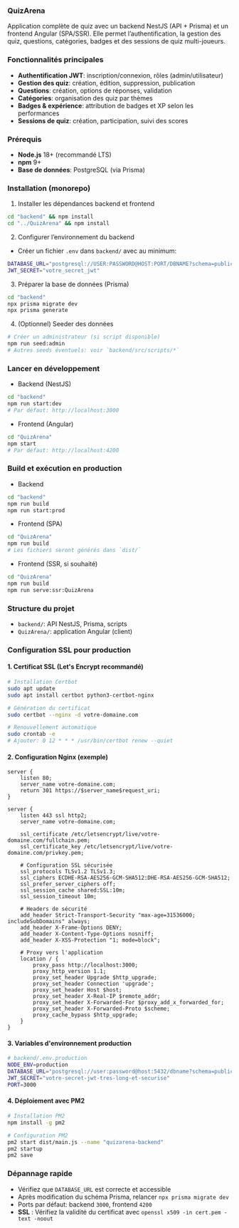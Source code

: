 ### QuizArena

Application complète de quiz avec un backend NestJS (API + Prisma) et un frontend Angular (SPA/SSR). Elle permet l’authentification, la gestion des quiz, questions, catégories, badges et des sessions de quiz multi-joueurs.

### Fonctionnalités principales
- **Authentification JWT**: inscription/connexion, rôles (admin/utilisateur)
- **Gestion des quiz**: création, édition, suppression, publication
- **Questions**: création, options de réponses, validation
- **Catégories**: organisation des quiz par thèmes
- **Badges & expérience**: attribution de badges et XP selon les performances
- **Sessions de quiz**: création, participation, suivi des scores

### Prérequis
- **Node.js** 18+ (recommandé LTS)
- **npm** 9+
- **Base de données**: PostgreSQL (via Prisma)

### Installation (monorepo)
1. Installer les dépendances backend et frontend
```bash
cd "backend" && npm install
cd "../QuizArena" && npm install
```

2. Configurer l’environnement du backend
- Créer un fichier `.env` dans `backend/` avec au minimum:
```bash
DATABASE_URL="postgresql://USER:PASSWORD@HOST:PORT/DBNAME?schema=public"
JWT_SECRET="votre_secret_jwt"
```

3. Préparer la base de données (Prisma)
```bash
cd "backend"
npx prisma migrate dev
npx prisma generate
```

4. (Optionnel) Seeder des données
```bash
# Créer un administrateur (si script disponible)
npm run seed:admin
# Autres seeds éventuels: voir `backend/src/scripts/*`
```

### Lancer en développement
- Backend (NestJS)
```bash
cd "backend"
npm run start:dev
# Par défaut: http://localhost:3000
```

- Frontend (Angular)
```bash
cd "QuizArena"
npm start
# Par défaut: http://localhost:4200
```

### Build et exécution en production
- Backend
```bash
cd "backend"
npm run build
npm run start:prod
```

- Frontend (SPA)
```bash
cd "QuizArena"
npm run build
# Les fichiers seront générés dans `dist/`
```

- Frontend (SSR, si souhaité)
```bash
cd "QuizArena"
npm run build
npm run serve:ssr:QuizArena
```

### Structure du projet
- `backend/`: API NestJS, Prisma, scripts
- `QuizArena/`: application Angular (client)


### Configuration SSL pour production

#### 1. **Certificat SSL (Let's Encrypt recommandé)**
```bash
# Installation Certbot
sudo apt update
sudo apt install certbot python3-certbot-nginx

# Génération du certificat
sudo certbot --nginx -d votre-domaine.com

# Renouvellement automatique
sudo crontab -e
# Ajouter: 0 12 * * * /usr/bin/certbot renew --quiet
```

#### 2. **Configuration Nginx (exemple)**
```nginx
server {
    listen 80;
    server_name votre-domaine.com;
    return 301 https://$server_name$request_uri;
}

server {
    listen 443 ssl http2;
    server_name votre-domaine.com;

    ssl_certificate /etc/letsencrypt/live/votre-domaine.com/fullchain.pem;
    ssl_certificate_key /etc/letsencrypt/live/votre-domaine.com/privkey.pem;
    
    # Configuration SSL sécurisée
    ssl_protocols TLSv1.2 TLSv1.3;
    ssl_ciphers ECDHE-RSA-AES256-GCM-SHA512:DHE-RSA-AES256-GCM-SHA512;
    ssl_prefer_server_ciphers off;
    ssl_session_cache shared:SSL:10m;
    ssl_session_timeout 10m;

    # Headers de sécurité
    add_header Strict-Transport-Security "max-age=31536000; includeSubDomains" always;
    add_header X-Frame-Options DENY;
    add_header X-Content-Type-Options nosniff;
    add_header X-XSS-Protection "1; mode=block";

    # Proxy vers l'application
    location / {
        proxy_pass http://localhost:3000;
        proxy_http_version 1.1;
        proxy_set_header Upgrade $http_upgrade;
        proxy_set_header Connection 'upgrade';
        proxy_set_header Host $host;
        proxy_set_header X-Real-IP $remote_addr;
        proxy_set_header X-Forwarded-For $proxy_add_x_forwarded_for;
        proxy_set_header X-Forwarded-Proto $scheme;
        proxy_cache_bypass $http_upgrade;
    }
}
```

#### 3. **Variables d'environnement production**
```bash
# backend/.env.production
NODE_ENV=production
DATABASE_URL="postgresql://user:password@host:5432/dbname?schema=public"
JWT_SECRET="votre-secret-jwt-tres-long-et-securise"
PORT=3000
```

#### 4. **Déploiement avec PM2**
```bash
# Installation PM2
npm install -g pm2

# Configuration PM2
pm2 start dist/main.js --name "quizarena-backend"
pm2 startup
pm2 save
```

### Dépannage rapide
- Vérifiez que `DATABASE_URL` est correcte et accessible
- Après modification du schéma Prisma, relancer `npx prisma migrate dev`
- Ports par défaut: backend `3000`, frontend `4200`
- **SSL** : Vérifiez la validité du certificat avec `openssl x509 -in cert.pem -text -noout`
